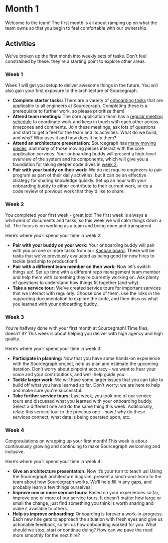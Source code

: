 # Month 1

Welcome to the team! The first month is all about ramping up on what the team owns so that you begin to feel comfortable with our ownership.

## Activities

We've broken up the first month into weekly sets of tasks. Don't feel constrained by these: they're a starting point to explore other areas.

### Week 1

Week 1 will get you setup to deliver awesome things in the future. You will also gain your first exposure to the architecture of Sourcegraph.

- **Complete starter tasks:** There are a variety of [onboarding tasks](../../onboarding/index.md#starter-tasks) that are applicable to all engineers at Sourcegraph. Completing these is a prerequisite to further work, so please prioritize them!
- **Attend team meetings:** The core application team has a [regular meeting schedule](../index.md#processes) to coordinate work and keep in touch with each other across timezones and continents. Join these meetings, ask lots of questions and start to get a feel for the team and its activities. What do we build, and why? Who uses it and how does it help them?
- **Attend an architecture presentation:** Sourcegraph has [many moving pieces](https://docs.sourcegraph.com/dev/background-information/architecture), and many of those moving pieces interact with the core application services. Your onboarding buddy will present a high-level overview of the system and its components, which will give you a foundation for taking deeper code dives in [week 2](#week-2).
- **Pair with your buddy on their work:** We do not require engineers to pair program as part of their daily activities, but it can be an effective strategy for sharing knowledge quickly. Set up an hour with your onboarding buddy to either contribute to their current work, or do a code review of previous work that they'd like to share.

### Week 2

You completed your first week - great job! The first week is always a whirlwind of documents and tasks, so this week we will calm things down a bit. The focus is on working as a team and being open and transparent.

Here’s where you’ll spend your time in week 2:

- **Pair with your buddy on your work:** Your onboarding buddy will pair with you on one or more tasks from our [Kanban board](https://github.com/orgs/sourcegraph/projects/209/views/1). These will be tasks that we’ve previously evaluated as being good for new hires to tackle (and ship to production!)
- **Pair with a different team member on their work:** Now let’s switch things up!. Set up time with a different repo management team member and help them with something they’re currently working on. Ask plenty of questions to understand how things fit together (and why).
- **Take a service tour:** We’ve created service tours for important services that we interact with regularly. Choose one of them, use the links in the supporting documentation to explore the code, and then discuss what you learned with your onboarding buddy.

### Week 3

You’re halfway done with your first month at Sourcegraph! Time flies, doesn’t it? This week is about helping you deliver with high agency and high quality.

Here’s where you’ll spend your time in week 3:

- **Participate in planning:** Now that you have some hands-on experience with the Sourcegraph project, help us plan and estimate the upcoming iteration. Don’t worry about pinpoint accuracy - we want to hear your voice and your contributions, and we’ll help guide you.
- **Tackle larger work:** We will have some larger issues that you can take to build off what you have learned so far. Don't worry: we are here to help and make sure you're successful.
- **Take further service tours:** Last week, you took one of our service tours and discussed what you learned with your onboarding buddy. Select a different one and do the same thing this week. Additionally, relate this service tour to the previous one - how / why do these services connect, what data is being operated upon, etc.

### Week 4

Congratulations on wrapping up your first month! This week is about continuously growing and continuing to make Sourcegraph welcoming and inclusive.

Here’s where you’ll spend your time in week 4:

- **Give an architecture presentation:** Now it’s your turn to teach us! Using the Sourcegraph architecture diagram, present a lunch-and-learn to the team about how Sourcegraph works. We’ll help fill in any gaps, and probably learn a few things ourselves!
- **Improve one or more service tours:** Based on your experiences so far, improve one or more of our service tours. It doesn’t matter how large or small the change, just find something you think is worth sharing and make it available to others.
- **Help us improve onboarding:** Onboarding is forever a work-in-progress. Each new hire gets to approach the situation with fresh eyes and give us actionable feedback, so tell us how onboarding worked for you. What should we stop, start or continue doing? How can we pave the road more smoothly for the next hire?
